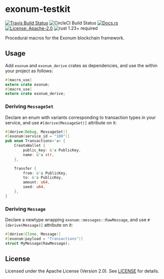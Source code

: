 # exonum-testkit

[![Travis Build Status](https://img.shields.io/travis/exonum/exonum/master.svg?label=Linux%20Build)](https://travis-ci.org/exonum/exonum)
![CircleCI Build Status](https://img.shields.io/circleci/project/github/exonum/exonum.svg?label=MacOS%20Build)
[![Docs.rs](https://docs.rs/exonum_derive/badge.svg)](https://docs.rs/exonum_derive)
[![License: Apache-2.0](https://img.shields.io/github/license/exonum/exonum.svg)](https://github.com/exonum/exonum/blob/master/LICENSE)
![rust 1.23+ required](https://img.shields.io/badge/rust-1.23+-blue.svg?label=Required%20Rust)

Procedural macros for the Exonum blockchain framework.

## Usage

Add `exonum` and `exonum_derive` crates as dependencies, and use the within
your project as follows:

```rust
#[macro_use]
extern crate exonum;
#[macro_use]
extern crate exonum_derive;
```

### Deriving `MessageSet`

Declare an enum with variants corresponding to transaction types in your
service, and use `#[derive(MessageSet)]` attribute on it:

```rust
#[derive(Debug, MessageSet)]
#[exonum(service_id = "100")]
pub enum Transactions<'a> {
    CreateWallet {
        public_key: &'a PublicKey,
        name: &'a str,
    },

    Transfer {
        from: &'a PublicKey,
        to: &'a PublicKey,
        amount: u64,
        seed: u64,
    },
}
```

### Deriving `Message`

Declare a newtype wrapping `exonum::messages::RawMessage`, and use
`#[derive(Message)]` attribute on it:

```rust
#[derive(Clone, Message)]
#[exonum(payload = "Transactions")]
struct MyMessage(RawMessage);
```

## License

Licensed under the Apache License (Version 2.0). See [LICENSE](LICENSE) for details.
